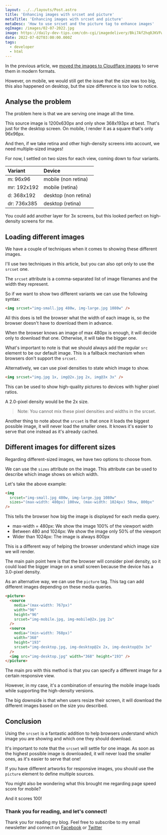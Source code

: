 ```yaml
---
layout: ../../layouts/Post.astro
title: 'Enhancing images with srcset and picture'
metaTitle: 'Enhancing images with srcset and picture'
metaDesc: 'How to use srcset and the picture tag to enhance images'
ogImage: /images/02-07-2022.jpg
image: https://daily-dev-tips.com/cdn-cgi/imagedelivery/Bki7Af2hq0JKVFw1XYYMQg/ff5a9ff7-33b9-44d3-f97d-b4be0c6d5b00
date: 2022-07-02T03:00:00.000Z
tags:
  - developer
  - html
---
```


In the previous article, we [moved the images to Cloudflare images](https://daily-dev-tips.com/posts/make-the-web-fast-again/) to serve them in modern formats.

However, on mobile, we would still get the issue that the size was too big, this also happened on desktop, but the size difference is too low to notice.

## Analyse the problem

The problem here is that we are serving one image all the time.

This source image is 1200x630px and only show 368x193px at best. That's just for the desktop screen.
On mobile, I render it as a square that's only 96x96px.

And then, if we take retina and other high-density screens into account, we need multiple-sized images!

For now, I settled on two sizes for each view, coming down to four variants.

| Variant     | Device               |
| :---------- | :------------------- |
| m: 96x96    | mobile (non retina)  |
| mr: 192x192 | mobile (retina)      |
| d: 368x192  | desktop (non retina) |
| dr: 736x385 | desktop (retina)     |

You could add another layer for 3x screens, but this looked perfect on high-density screens for me.

## Loading different images

We have a couple of techniques when it comes to showing these different images.

I'll use two techniques in this article, but you can also opt only to use the `srcset` one.

The `srcset` attribute is a comma-separated list of image filenames and the width they represent.

So if we want to show two different variants we can use the following syntax:

```html
<img srcset="img-small.jpg 480w, img-large.jpg 1080w" />
```

All this does is tell the browser what the width of each image is, so the browser doesn't have to download them in advance.

When the browser knows an image of max 480px is enough, it will decide only to download that one. Otherwise, it will take the bigger one.

What's important to note is that we should always add the regular `src` element to be our default image. This is a fallback mechanism when browsers don't support the `srcset`.

Alternatively, we can use pixel densities to state which image to show.

```html
<img srcset="img.jpg 1x, img@2x.jpg 2x, img@3x 3x" />
```

This can be used to show high-quality pictures to devices with higher pixel ratios.

A 2.0-pixel density would be the 2x size.

> Note: You cannot mix these pixel densities and widths in the srcset.

Another thing to note about the `srcset` is that once it loads the biggest possible image, it will never load the smaller ones.
It knows it's easier to serve that one instead as it's already cached.

## Different images for different sizes

Regarding different-sized images, we have two options to choose from.

We can use the `sizes` attribute on the image. This attribute can be used to describe which image shows on which width.

Let's take the above example:

```html
<img
  srcset="img-small.jpg 480w, img-large.jpg 1080w"
  sizes="(max-width: 480px) 100vw, (max-width: 1024px) 50vw, 800px"
/>
```

This tells the browser how big the image is displayed for each media query.

- max-width = 480px: We show the image 100% of the viewport width
- Between 480 and 1024px: We show the image only 50% of the viewport
- Wider than 1024px: The image is always 800px

This is a different way of helping the browser understand which image size we will render.

The main pain point here is that the browser will consider pixel density, so it could load the bigger image on a small screen because the device has a 3.0-pixel density.

As an alternative way, we can use the `picture` tag. This tag can add different images depending on these media queries.

```html
<picture>
  <source
    media="(max-width: 767px)"
    width="96"
    height="96"
    srcset="img-mobile.jpg, img-mobile@2x.jpg 2x"
  />
  <source
    media="(min-width: 768px)"
    width="368"
    height="193"
    srcset="img-desktop.jpg, img-desktop@2x 2x, img-desktop@3x 3x"
  />
  <img src="img-desktop.jpg" width="368" height="193" />
</picture>
```

The main pro with this method is that you can specify a different image for a certain responsive view.

However, in my case, it's a combination of ensuring the mobile image loads while supporting the high-density versions.

The big downside is that when users resize their screen, it will download the different images based on the size you described.

## Conclusion

Using the `srcset` is a fantastic addition to help browsers understand which image you are showing and which one they should download.

It's important to note that the `srcset` will settle for one image. As soon as the highest possible image is downloaded, it will never load the smaller ones, as it's easier to serve that one!

If you have different artworks for responsive images, you should use the `picture` element to define multiple sources.

You might also be wondering what this brought me regarding page speed score for mobile?

And it scores 100!

### Thank you for reading, and let's connect!

Thank you for reading my blog. Feel free to subscribe to my email newsletter and connect on [Facebook](https://www.facebook.com/DailyDevTipsBlog) or [Twitter](https://twitter.com/DailyDevTips1)
